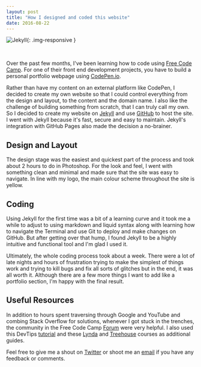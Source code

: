 ```yaml
---
layout: post
title: "How I designed and coded this website"
date: 2016-08-22
---
```

![Jekyll]({{site.baseurl}}/images/jekyll2.jpg){: .img-responsive }

<br>

Over the past few months, I've been learning how to code using [Free Code Camp](https://www.freecodecamp.com/). For one of their front end development projects, you have to build a personal portfolio webpage using [CodePen.io](https://codepen.io/).

Rather than have my content on an external platform like CodePen, I decided to create my own website so that I could control everything from the design and layout, to the content and the domain name. I also like the challenge of building something from scratch, that I can truly call my own. So I decided to create my website on [Jekyll](https://jekyllrb.com/) and use [GitHub](https://github.com/) to host the site. I went with Jekyll because it's fast, secure and easy to maintain. Jekyll's integration with GitHub Pages also made the decision a no-brainer.

## Design and Layout

The design stage was the easiest and quickest part of the process and took about 2 hours to do in Photoshop. For the look and feel, I went with something clean and minimal and made sure that the site was easy to navigate. In line with my logo, the main colour scheme throughout the site is yellow.

## Coding

Using Jekyll for the first time was a bit of a learning curve and it took me a while to adjust to using markdown and liquid syntax along with learning how to navigate the Terminal and use Git to deploy and make changes on GitHub. But after getting over that hump, I found Jekyll to be a highly intuitive and functional tool and I'm glad I used it.

Ultimately, the whole coding process took about a week. There were a lot of late nights and hours of frustration trying to make the simplest of things work and trying to kill bugs and fix all sorts of glitches but in the end, it was all worth it. Although there are a few more things I want to add like a portfolio section, I'm happy with the final result.

## Useful Resources

In addition to hours spent traversing through Google and YouTube and combing Stack Overflow for solutions, whenever I got stuck in the trenches, the community in the Free Code Camp [Forum](http://forum.freecodecamp.com/) were very helpful. I also used this DevTips [tutorial](https://www.youtube.com/watch?v=T6jKLsxbFg4&list=PLqGj3iMvMa4KQZUkRjfwMmTq_f1fbxerI) and these [Lynda](https://www.lynda.com/Jekyll-tutorials/Jekyll-Web-Designers/383124-2.html) and [Treehouse](https://teamtreehouse.com/library/build-a-blog-with-jekyll-and-github-pages) courses as additional guides.

Feel free to give me a shout on [Twitter](https://twitter.com/will_ruz) or shoot me an [email](mailto:william1.ruz@gmail.com) if you have any feedback or comments.
